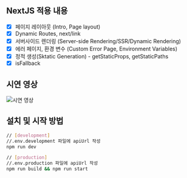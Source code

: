 ## NextJS 적용 내용

- [x] 페이지 레이아웃 (Intro, Page layout)
- [x] Dynamic Routes, next/link
- [x] 서버사이드 렌더링 (Server-side Rendering/SSR/Dynamic Rendering)
- [x] 에러 페이지, 환경 변수 (Custom Error Page, Environment Variables)
- [x] 정적 생성(Sktatic Generation) - getStaticProps, getStaticPaths
- [x] isFallback

## 시연 영상

![시연 영상](https://s3.us-west-2.amazonaws.com/secure.notion-static.com/0f8313c1-515d-4d31-b9bc-9868b9e5a690/nextjs.gif?X-Amz-Algorithm=AWS4-HMAC-SHA256&X-Amz-Credential=AKIAT73L2G45O3KS52Y5%2F20211006%2Fus-west-2%2Fs3%2Faws4_request&X-Amz-Date=20211006T145703Z&X-Amz-Expires=86400&X-Amz-Signature=ae3b89b25c3ba76a8a37ccd1bb3b569bcee21e1734dfbd2e474a27a5452837e3&X-Amz-SignedHeaders=host&response-content-disposition=filename%20%3D%22nextjs.gif%22)

## 설치 및 시작 방법

```bash
// [development]
//.env.development 파일에 apiUrl 작성
npm run dev

// [production]
//.env.production 파일에 apiUrl 작성
npm run build && npm run start
```
